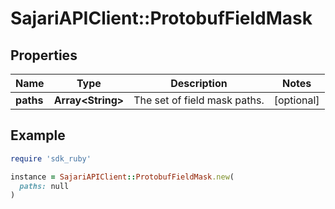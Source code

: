 # SajariAPIClient::ProtobufFieldMask

## Properties

| Name | Type | Description | Notes |
| ---- | ---- | ----------- | ----- |
| **paths** | **Array&lt;String&gt;** | The set of field mask paths. | [optional] |

## Example

```ruby
require 'sdk_ruby'

instance = SajariAPIClient::ProtobufFieldMask.new(
  paths: null
)
```

